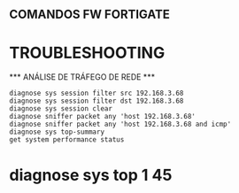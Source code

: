 ## COMANDOS FW FORTIGATE


# TROUBLESHOOTING  
*** ANÁLISE DE TRÁFEGO DE REDE ***   

    diagnose sys session filter src 192.168.3.68
    diagnose sys session filter dst 192.168.3.68
    diagnose sys session clear
    diagnose sniffer packet any 'host 192.168.3.68' 
    diagnose sniffer packet any 'host 192.168.3.68 and icmp'
    diagnose sys top-summary
    get system performance status 
#   diagnose sys top 1 45
